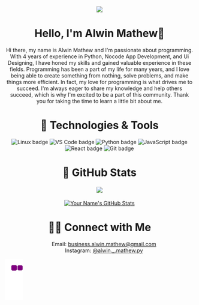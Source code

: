 <div align="center">
<img align="center" src="https://share.creavite.co/PHSTpCzvLq5s4A8Z.png"/>
<h1 align="center">Hello, I'm Alwin Mathew👋</h1>
</div>
  
<p align="center">Hi there, my name is Alwin Mathew and I'm passionate about programming. With 4 years of experience in Python, Nocode App Development, and Ui Designing, I have honed my skills and gained valuable experience in these fields. Programming has been a part of my life for many years, and I love being able to create something from nothing, solve problems, and make things more efficient. In fact, my love for programming is what drives me to succeed. I'm always eager to share my knowledge and help others succeed, which is why I'm excited to be a part of this community. Thank you for taking the time to learn a little bit about me.</p>


<h1 align="center"> 🔧 Technologies & Tools</h1>

<div align="center">
<img src="https://img.shields.io/badge/OS-Linux-informational?style=flat&logo=linux&logoColor=white&color=2bbc8a" alt="Linux badge" /> 
<img src="https://img.shields.io/badge/Editor-VS_Code-informational?style=flat&logo=visual-studio-code&logoColor=white&color=2bbc8a" alt="VS Code badge" /> 
<img src="https://img.shields.io/badge/Code-Python-informational?style=flat&logo=python&logoColor=white&color=2bbc8a" alt="Python badge" /> 
<img src="https://img.shields.io/badge/Code-JavaScript-informational?style=flat&logo=javascript&logoColor=white&color=2bbc8a" alt="JavaScript badge" /> 
<img src="https://img.shields.io/badge/Code-React-informational?style=flat&logo=react&logoColor=white&color=2bbc8a" alt="React badge" /> 
<img src="https://img.shields.io/badge/Tools-Git-informational?style=flat&logo=git&logoColor=white&color=2bbc8a" alt="Git badge" /> 

</div>


<h1 align="center" >  GitHub Stats</h1>

<div align="center">
<a href="https://github.com/alwin2134/alwin2134"> <img align="center" src="https://github-readme-stats.vercel.app/api/top-langs/?username=alwin2134&hide=java,html&title_color=ffffff&text_color=c9cacc&icon_color=2bbc8a&bg_color=1d1f21" /> </a> <a href="https://github.com/alwin2134/alwin2134"><br>
<br>
<img align="center" src="https://github-readme-stats.vercel.app/api?username=alwin2134&show_icons=true&line_height=27&count_private=true&title_color=ffffff&text_color=c9cacc&icon_color=2bbc8a&bg_color=1d1f21" alt="Your Name's GitHub Stats" /> </a>
</div>


<h1 align="center"> 🤝🏻 Connect with Me</h1>

<div align="center">
<ul>
    <l>Email: <a href="mailto:business.alwin.mathew@gmail.com">business.alwin.mathew@gmail.com</a></l><br>
    <l>Instagram: <a href="https://www.instagram.com/alwin._.mathew.py/">@alwin._.mathew.py</a></l>
</ul>

</div>


![snake gif](https://github.com/alwin2134/alwin2134/blob/output/github-contribution-grid-snake.gif)

